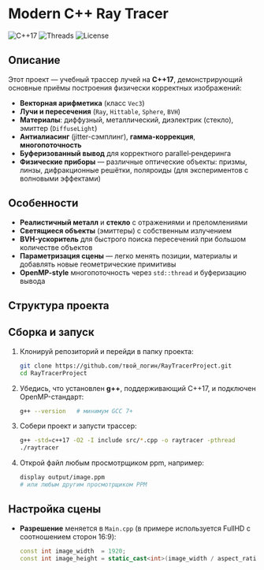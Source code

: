 # Modern C++ Ray Tracer

![C++17](https://img.shields.io/badge/C%2B%2B-17-blue) ![Threads](https://img.shields.io/badge/Multithreaded-Yes-green) ![License](https://img.shields.io/badge/License-MIT-lightgrey)

## Описание

Этот проект — учебный трассер лучей на **C++17**, демонстрирующий основные приёмы построения физически корректных изображений:
- **Векторная арифметика** (класс `Vec3`)
- **Лучи и пересечения** (`Ray`, `Hittable`, `Sphere`, `BVH`)
- **Материалы**: диффузный, металлический, диэлектрик (стекло), эмиттер (`DiffuseLight`)
- **Антиалиасинг** (jitter-сэмплинг), **гамма-коррекция**, **многопоточность**
- **Буферизованный вывод** для корректного parallel‐рендеринга
- **Физические приборы** — различные оптические объекты: призмы, линзы, дифракционные решётки, поляроиды (для экспериментов с волновыми эффектами)

## Особенности

- **Реалистичный металл** и **стекло** с отражениями и преломлениями  
- **Светящиеся объекты** (эмиттеры) с собственным излучением  
- **BVH-ускоритель** для быстрого поиска пересечений при большом количестве объектов  
- **Параметризация сцены** — легко менять позиции, материалы и добавлять новые геометрические примитивы  
- **OpenMP-style** многопоточность через `std::thread` и буферизацию вывода

## Структура проекта


## Сборка и запуск

1. Клонируй репозиторий и перейди в папку проекта:
    ```bash
    git clone https://github.com/твой_логин/RayTracerProject.git
    cd RayTracerProject
    ```
2. Убедись, что установлен **g++**, поддерживающий C++17, и подключен OpenMP-стандарт:
    ```bash
    g++ --version   # минимум GCC 7+
    ```
3. Собери проект и запусти трассер:
    ```bash
    g++ -std=c++17 -O2 -I include src/*.cpp -o raytracer -pthread
    ./raytracer
    ```
4. Открой файл любым просмотрщиком ppm, например:
    ```bash
    display output/image.ppm
    # или любым другим просмотрщиком PPM
    ```

## Настройка сцены

- **Разрешение** меняется в `Main.cpp` (в примере используется FullHD с соотношением сторон 16:9):
  ```cpp
  const int image_width  = 1920;
  const int image_height = static_cast<int>(image_width / aspect_ratio);

